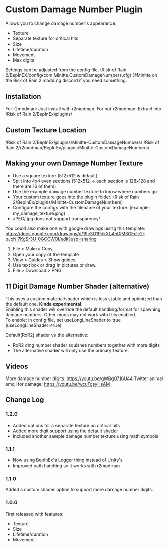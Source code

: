 # Custom Damage Number Plugin

Allows you to change damage number's appearance:
- Texture
- Separate texture for critical hits
- Size
- Lifetime/duration
- Movement
- Max digits

Settings can be adjusted from the config file. (Risk of Rain 2/BepInEX/config/com.Minitte.CustomDamageNumbers.cfg) 
@Minitte on the Risk of Rain 2 modding discord if you need something.

## Installation
For r2modman: Just install with r2modman.
For not r2modman: Extract into /Risk of Rain 2/BepInEx/plugins/

## Custom Texture Location
/Risk of Rain 2/BepInEx/plugins/Minitte-CustomDamageNumbers/
/Risk of Rain 2/r2modman/BepInEx/plugins/Minitte-CustomDamageNumbers/

## Making your own Damage Number Texture
- Use a square texture (512x512 is default)
- Split into 4x4 even sections (512x512 -> each section is 128x128 and there are 16 of them)
- Use the example damage number texture to know where numbers go
- Your custom texture goes into the plugin folder. (Risk of Rain 2/BepInEx/plugins/Minitte-CustomDamageNumbers)
- Configure the configs with the filename of your texture. (example: my_damage_texture.png)
- JPEG/.jpg does not support transparency!

You could also make one with google drawings using this template:
https://docs.google.com/drawings/d/19c3O1PdkXL4hDjM3GEcIc2-pJcNI7KgSr3U-0GCCW0I/edit?usp=sharing
1. File > Make a Copy
2. Open your copy of the template
3. View > Guides > Show guides
4. Use text box or drag in pictures or draw.
5. File > Download > PNG

## 11 Digit Damage Number Shader (alternative)
This uses a custom material/shader which is less stable and optimized than the default one. **Kinda experimental.**<br/>
Enabling this shader will override the default handling/format for spawning damage numbers. Other mods may not work with this enabled.<br/>
To enable: In config file, set useLongLineShader to true (useLongLineShader=true)<br/>

Default(RoR2) shader vs the alternative:
- RoR2 dmg number shader squishes numbers together with more digits
- The alternative shader will only use the primary texture.

## Videos
More damage number digits: https://youtu.be/gWBg0716U44
Twitter animal emoji for damage: https://youtu.be/wcuTgsyHsAM

## Change Log

### 1.2.0
- Added options for a separate texture on critical hits
- Added more digit support using the default shader
- Included another sample damage number texture using math symbols

### 1.1.1
- Now using BepInEx's Logger thing instead of Unity's
- Improved path handling so it works with r2modman

### 1.1.0
Added a custom shader option to support more damage number digits.

### 1.0.0
First released with features:
- Texture
- Size
- Lifetime/duration
- Movement

